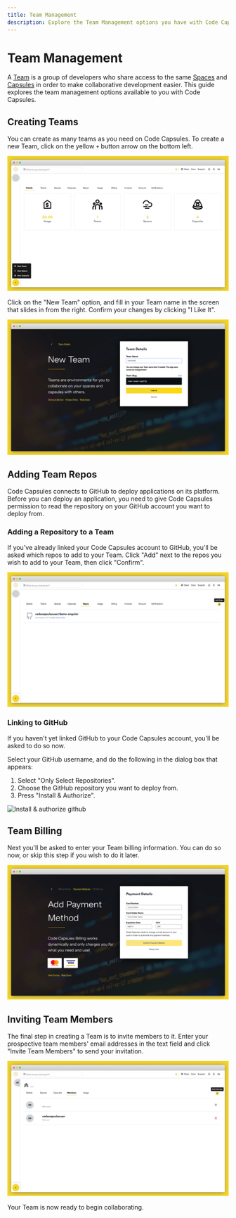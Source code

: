 ```yaml
---
title: Team Management
description: Explore the Team Management options you have with Code Capsules.
---
```


# Team Management

A [Team](../../FAQ/what-is-a-team/) is a group of developers who share access to the same [Spaces](../../FAQ/what-is-a-space/) and [Capsules](../../FAQ/what-is-a-capsule/) in order to make collaborative development easier. This guide explores the team management options available to you with Code Capsules.

## Creating Teams

You can create as many teams as you need on Code Capsules. To create a new Team, click on the yellow `+` button arrow on the bottom left. 

![Create a Team](../assets/deployment/shared/new-team.png)

Click on the "New Team" option, and fill in your Team name in the screen that slides in from the right. Confirm your changes by clicking "I Like It".

![Enter Team Details](../assets/deployment/shared/create-team.png)

## Adding Team Repos

Code Capsules connects to GitHub to deploy applications on its platform. Before you can deploy an application, you need to give Code Capsules permission to read the repository on your GitHub account you want to deploy from.

### Adding a Repository to a Team 

If you've already linked your Code Capsules account to GitHub, you'll be asked which repos to add to your Team. Click "Add" next to the repos you wish to add to your Team, then click "Confirm".

![Edit Team Repos](../assets/deployment/shared/add-repo.png)

### Linking to GitHub

If you haven't yet linked GitHub to your Code Capsules account, you'll be asked to do so now. 

Select your GitHub username, and do the following in the dialog box that appears:

1. Select "Only Select Repositories".
2. Choose the GitHub repository you want to deploy from.
3. Press "Install & Authorize".

![Install & authorize github](../assets/deployment/angular/github-integration.png)


## Team Billing 

Next you'll be asked to enter your Team billing information. You can do so now, or skip this step if you wish to do it later.

![Enter Card Details](../assets/reference/capsule-billing/card-details.png)

## Inviting Team Members

The final step in creating a Team is to invite members to it. Enter your prospective team members' email addresses in the text field and click "Invite Team Members" to send your invitation.

![Invite Team Members](../assets/deployment/shared/add-team-member.png)

Your Team is now ready to begin collaborating.



 





